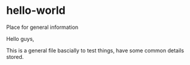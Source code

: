 # hello-world
Place for general information

Hello guys,

This is a general file bascially to test things, have some common details stored.
